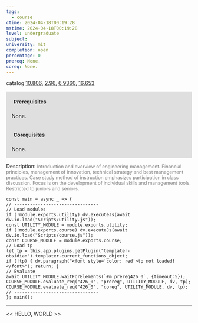 ```yaml
---
tags:
  - course
ctime: 2024-04-18T00:19:28
mstime: 2024-04-18T00:19:28
level: undergraduate
subject: 
university: mit
completion: open
percentage: 0
prereq: None.
coreq: None.
---
```


catalog [10.806](http://student.mit.edu/catalog/m10a.html#10.806), [2.96](http://student.mit.edu/catalog/m2c.html#2.96), [6.9360](http://student.mit.edu/catalog/m6e.html#6.9360), [16.653](http://student.mit.edu/catalog/m16b.html#16.653)

<span style="display: block; padding: 15px; background-color: rgb(100, 100, 100, 0.2);"><font id="m_prereq426_0" style="display: block; font-family: Arial, sans-serif; font-weight: bold; padding: 5px">Prerequisites</font><br><span id="prereq426_0">None.</span></span>
<span style="display: block; padding: 15px; background-color: rgb(100, 100, 100, 0.2);"><font id="m_coreq426_0" style="display: block; font-family: Arial, sans-serif; font-weight: bold; padding: 5px">Corequisites</font><br><span id="coreq426_0">None.</span></span>

<font style="">Description:</font>
<font style="color: grey; font-size: 0.8rem;">Introduction and overview of engineering management. Financial principles, management of innovation, technical strategy and best management practices. Case study method of instruction emphasizes participation in class discussion. Focus is on the development of individual skills and management tools. Restricted to juniors and seniors.</font>

```dataviewjs
const main = async _ => {
// --------------------------------
// Load modules
if (!module.exports.utility) dv.executeJs(await dv.io.load("Scripts/utility.js"));
const UTILITY_MODULE = module.exports.utility;
if (!module.exports.course) dv.executeJs(await dv.io.load("Scripts/course.js"));
const COURSE_MODULE = module.exports.course;
// Load tp
let tp = this.app.plugins.getPlugin("templater-obsidian").templater.current_functions_object;
if (!tp) { dv.paragraph("<font style='color: red'>tp not loaded!</font>"); return; }
// Evaluate
await UTILITY_MODULE.waitForElements(`#m_prereq426_0`, {timeout:5});
COURSE_MODULE.evaluate_req("426_0", "prereq", UTILITY_MODULE, dv, tp);
COURSE_MODULE.evaluate_req("426_0", "coreq", UTILITY_MODULE, dv, tp);
// --------------------------------
}; main();
```

---

<< HELLO, WORLD >>
